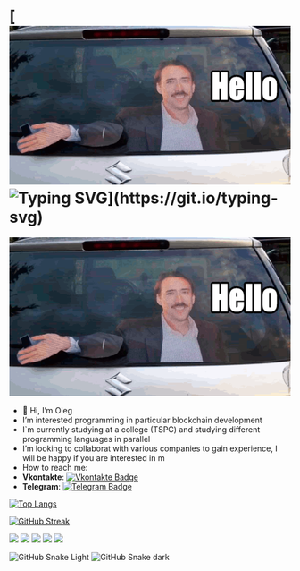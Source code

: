 [![Header](https://github.com/wr479/wr479/blob/main/hello-2(1).gif)
![Typing SVG](https://readme-typing-svg.herokuapp.com?font=Fira+Code&pause=1000&vCenter=true&width=435&lines=Hello+everyone!+I+am+Oleg.+;I+am+engaged+in+programming.)](https://git.io/typing-svg)
=======
![Header2](https://github.com/wr479/wr479/blob/main/hello-2.gif)

- 👋 Hi, I’m Oleg 
- I’m interested programming in particular blockchain development
- I`m currently studying at a college (TSPC) and studying different programming languages in parallel
- I’m looking to collaborat  with various companies to gain experience, I will be happy if you are interested in m
- How to reach me: 
- **Vkontakte**: [![Vkontakte Badge](https://icons8.ru/icon/13975/вконтакте)](https://vk.com/icecreamka163)
- **Telegram**: [![Telegram Badge](https://img.shields.io/badge/t.me%2Fwr479-gfg-green)](https://t.me/@Wr479)

[![Top Langs](https://github-readme-stats.vercel.app/api/top-langs/?username=anuraghazra)](https://github.com/anuraghazra/github-readme-stats)


[![GitHub Streak](https://github-readme-streak-stats.herokuapp.com/?user=DenverCoder1)](https://git.io/streak-stats)


![](https://github-profile-summary-cards.vercel.app/api/cards/profile-details?username=daniilshat&theme=solarized_dark)
![](https://github-profile-summary-cards.vercel.app/api/cards/most-commit-language?username=daniilshat&theme=solarized_dark)
![](https://github-profile-summary-cards.vercel.app/api/cards/repos-per-language?username=daniilshat&theme=solarized_dark)
![](https://github-profile-summary-cards.vercel.app/api/cards/stats?username=daniilshat&theme=solarized_dark)
![](https://github-profile-summary-cards.vercel.app/api/cards/productive-time?username=daniilshat&theme=solarized_dark)


![GitHub Snake Light](github-snake.svg#gh-light-mode-only)
![GitHub Snake dark](github-snake-dark.svg#gh-dark-mode-only)
